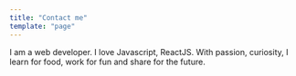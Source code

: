 ```yaml
---
title: "Contact me"
template: "page"
---
```


I am a web developer. I love Javascript, ReactJS. With passion, curiosity, I learn for food, work for fun and share for the future.
